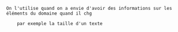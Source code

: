     On l'utilise quand on a envie d'avoir des informations sur les éléments du domaine quand il chg

        par exemple la taille d'un texte
        